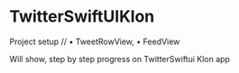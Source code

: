# TwitterSwiftUIKlon
Project setup // • TweetRowView, • FeedView


Will show, step by step progress on TwitterSwiftui Klon app
